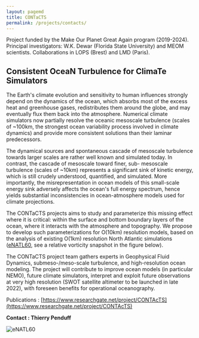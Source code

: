 ```yaml
---
layout: pagemd
title: CONTaCTS
permalink: /projects/contacts/
---
```


Project funded by the Make Our Planet Great Again program (2019-2024). Principal investigators: W.K. Dewar (Florida State University) and MEOM scientists. Collaborations in LOPS (Brest) and LMD (Paris).

## Consistent OceaN Turbulence for ClimaTe Simulators

The Earth's climate evolution and sensitivity to human influences strongly depend on the dynamics of the ocean, which absorbs most of the excess heat and greenhouse gases, redistributes them around the globe, and may eventually flux them back into the atmosphere. Numerical climate simulators now partially resolve the oceanic mesoscale turbulence (scales of ~100km, the strongest ocean variability process involved in climate dynamics) and provide more consistent solutions than their laminar predecessors.

The dynamical sources and spontaneous cascade of mesoscale turbulence towards larger scales are rather well known and simulated today. In contrast, the cascade of mesoscale toward finer, sub- mesoscale turbulence (scales of ~10km) represents a significant sink of kinetic energy, which is still crudely understood, quantified, and simulated. More importantly, the misrepresentation in ocean models of this small-scale energy sink adversely affects the ocean's full energy spectrum, hence yields substantial inconsistencies in ocean-atmosphere models used for climate projections.

The CONTaCTS projects aims to study and parameterize this missing effect where it is critical: within the surface and bottom boundary layers of the ocean, where it interacts with the atmosphere and topography. We propose to develop such parameterizations for O(10km) resolution models, based on the analysis of existing O(1km) resolution North Atlantic simulations ([eNATL60](https://lesommer.github.io/2019/05/12/eNATL60-runs-completed/), see a relative vorticity snapshot in the figure below).

The CONTaCTS project team gathers experts in Geophysical Fluid Dynamics, submeso-/meso-scale turbulence, and high-resolution ocean modeling. The project will contribute to improve ocean models (in particular NEMO), future climate simulators, interpret and exploit future observations at very high resolution (SWOT satellite altimeter to be launched in late 2022), with foreseen benefits for operational oceanography.

Publications : [https://www.researchgate.net/project/CONTAcTS](https://www.researchgate.net/project/CONTAcTS)

**Contact : Thierry Penduff**


<img class="img-responsive img-centered" src="https://meom-group.github.io/assets/img/projects/contacts.png" alt="eNATL60"/>


